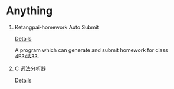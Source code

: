 # Anything



1. Ketangpai-homework Auto Submit

   [Details](ketangpai/README.md)

   A program which can generate and submit homework for class 4E34&33.


2. C 词法分析器

   [Details](c语言词法分析器/README.md)
